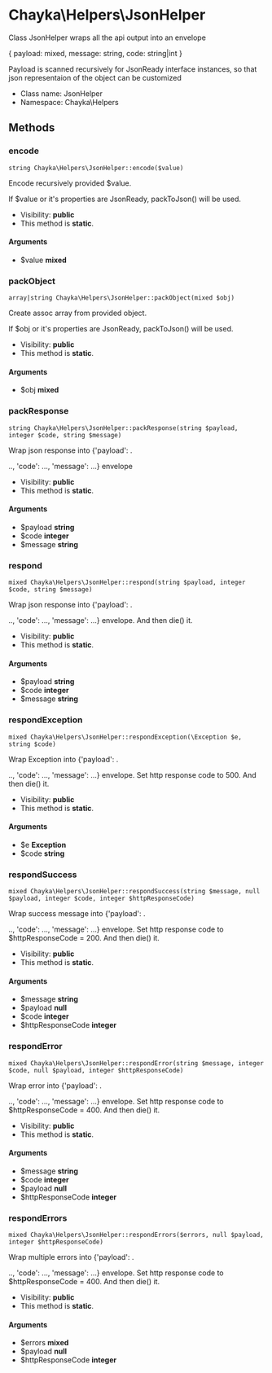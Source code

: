 Chayka\Helpers\JsonHelper
===============

Class JsonHelper wraps all the api output into an envelope

{
 payload: mixed,
 message: string,
 code: string|int
}

Payload is scanned recursively for JsonReady interface instances,
so that json representaion of the object can be customized


* Class name: JsonHelper
* Namespace: Chayka\Helpers







Methods
-------


### encode

    string Chayka\Helpers\JsonHelper::encode($value)

Encode recursively provided $value.

If $value or it's properties are JsonReady, packToJson() will be used.

* Visibility: **public**
* This method is **static**.


#### Arguments
* $value **mixed**



### packObject

    array|string Chayka\Helpers\JsonHelper::packObject(mixed $obj)

Create assoc array from provided object.

If $obj or it's properties are JsonReady, packToJson() will be used.

* Visibility: **public**
* This method is **static**.


#### Arguments
* $obj **mixed**



### packResponse

    string Chayka\Helpers\JsonHelper::packResponse(string $payload, integer $code, string $message)

Wrap json response into {'payload': .

.., 'code': ..., 'message': ...} envelope

* Visibility: **public**
* This method is **static**.


#### Arguments
* $payload **string**
* $code **integer**
* $message **string**



### respond

    mixed Chayka\Helpers\JsonHelper::respond(string $payload, integer $code, string $message)

Wrap json response into {'payload': .

.., 'code': ..., 'message': ...} envelope.
And then die() it.

* Visibility: **public**
* This method is **static**.


#### Arguments
* $payload **string**
* $code **integer**
* $message **string**



### respondException

    mixed Chayka\Helpers\JsonHelper::respondException(\Exception $e, string $code)

Wrap Exception into {'payload': .

.., 'code': ..., 'message': ...} envelope.
Set http response code to 500.
And then die() it.

* Visibility: **public**
* This method is **static**.


#### Arguments
* $e **Exception**
* $code **string**



### respondSuccess

    mixed Chayka\Helpers\JsonHelper::respondSuccess(string $message, null $payload, integer $code, integer $httpResponseCode)

Wrap success message into {'payload': .

.., 'code': ..., 'message': ...} envelope.
Set http response code to $httpResponseCode = 200.
And then die() it.

* Visibility: **public**
* This method is **static**.


#### Arguments
* $message **string**
* $payload **null**
* $code **integer**
* $httpResponseCode **integer**



### respondError

    mixed Chayka\Helpers\JsonHelper::respondError(string $message, integer $code, null $payload, integer $httpResponseCode)

Wrap error into {'payload': .

.., 'code': ..., 'message': ...} envelope.
Set http response code to $httpResponseCode = 400.
And then die() it.

* Visibility: **public**
* This method is **static**.


#### Arguments
* $message **string**
* $code **integer**
* $payload **null**
* $httpResponseCode **integer**



### respondErrors

    mixed Chayka\Helpers\JsonHelper::respondErrors($errors, null $payload, integer $httpResponseCode)

Wrap multiple errors into {'payload': .

.., 'code': ..., 'message': ...} envelope.
Set http response code to $httpResponseCode = 400.
And then die() it.

* Visibility: **public**
* This method is **static**.


#### Arguments
* $errors **mixed**
* $payload **null**
* $httpResponseCode **integer**


